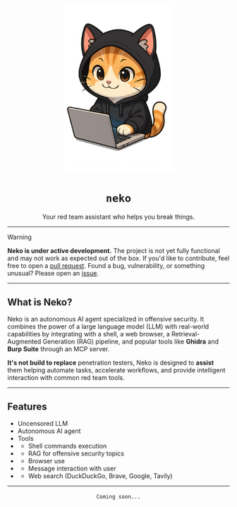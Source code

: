 <div align="center">
  <img src="assets/logo.png" width="250">
</div>

<div align="center">
  <h1><code>neko</code></h1>
  <p>Your red team assistant who helps you break things.</p>
</div>

---

> [!WARNING]
> **Neko is under active development.**
> The project is not yet fully functional and may not work as expected out of the box.
> If you'd like to contribute, feel free to open a [pull request](https://github.com/Fastiraz/neko/pulls).
> Found a bug, vulnerability, or something unusual? Please open an [issue](https://github.com/Fastiraz/neko/issues).

---

## What is Neko?

Neko is an autonomous AI agent specialized in offensive security. It combines the power of a large language model (LLM) with real-world capabilities by integrating with a shell, a web browser, a Retrieval-Augmented Generation (RAG) pipeline, and popular tools like **Ghidra** and **Burp Suite** through an MCP server.

**It's not build to replace** penetration testers, Neko is designed to **assist** them helping automate tasks, accelerate workflows, and provide intelligent interaction with common red team tools.

---

## Features

- Uncensored LLM
- Autonomous AI agent
- Tools
- - Shell commands execution
- - RAG for offensive security topics
- - Browser use
- - Message interaction with user
- - Web search (DuckDuckGo, Brave, Google, Tavily)

---

<div align="center">
  <p><code>Coming soon...</code></p>
</div>
